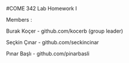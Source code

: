 #COME 342 Lab Homework I

Members :

Burak Koçer - github.com/kocerb (group leader)

Seçkin Çınar - github.com/seckincinar

Pınar Başlı - github.com/pinarbasli
